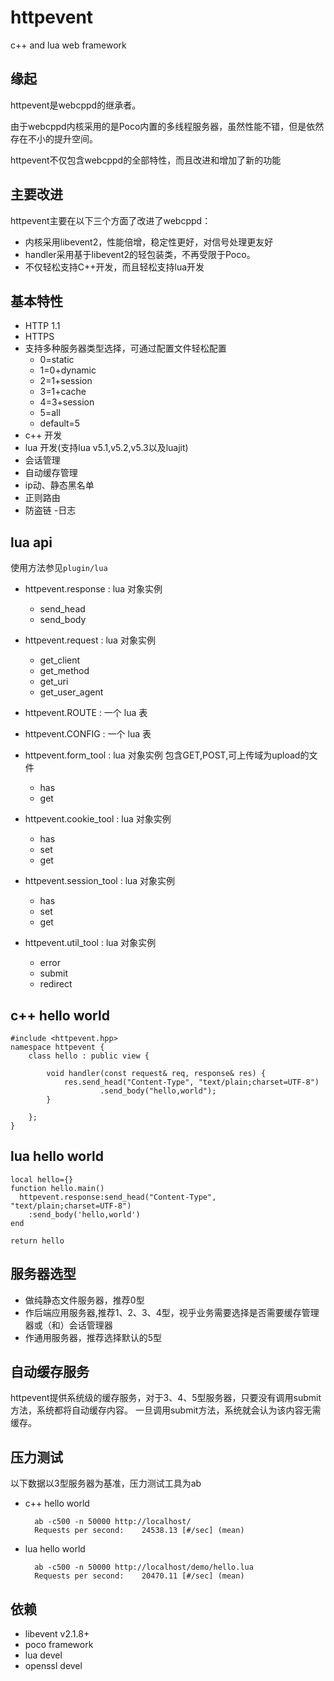 # httpevent
c++ and lua web framework

## 缘起
httpevent是webcppd的继承者。

由于webcppd内核采用的是Poco内置的多线程服务器，虽然性能不错，但是依然存在不小的提升空间。

httpevent不仅包含webcppd的全部特性，而且改进和增加了新的功能

## 主要改进
httpevent主要在以下三个方面了改进了webcppd：
- 内核采用libevent2，性能倍增，稳定性更好，对信号处理更友好
- handler采用基于libevent2的轻包装类，不再受限于Poco。
- 不仅轻松支持C++开发，而且轻松支持lua开发

## 基本特性
- HTTP 1.1
- HTTPS
- 支持多种服务器类型选择，可通过配置文件轻松配置
    - 0=static
    - 1=0+dynamic
    - 2=1+session
    - 3=1+cache
    - 4=3+session
    - 5=all
    - default=5
- c++ 开发
- lua 开发(支持lua v5.1,v5.2,v5.3以及luajit)
- 会话管理
- 自动缓存管理
- ip动、静态黑名单
- 正则路由
- 防盗链
-日志


## lua api
使用方法参见`plugin/lua`
- httpevent.response : lua 对象实例
    - send_head
    - send_body

- httpevent.request : lua 对象实例
    - get_client
    - get_method
    - get_uri
    - get_user_agent

- httpevent.ROUTE :  一个 lua 表 


- httpevent.CONFIG : 一个 lua 表

- httpevent.form_tool : lua 对象实例 包含GET,POST,可上传域为upload的文件
    - has
    - get

- httpevent.cookie_tool : lua 对象实例
    - has
    - set
    - get

- httpevent.session_tool : lua 对象实例
    - has
    - set
    - get

- httpevent.util_tool : lua 对象实例
    - error
    - submit
    - redirect


## c++ hello world
```
#include <httpevent.hpp>
namespace httpevent {
    class hello : public view {

        void handler(const request& req, response& res) {
            res.send_head("Content-Type", "text/plain;charset=UTF-8")
                    .send_body("hello,world");
        }

    };
}
```
## lua hello world
```
local hello={}
function hello.main()
  httpevent.response:send_head("Content-Type", "text/plain;charset=UTF-8")
    :send_body('hello,world')
end

return hello

```

## 服务器选型
- 做纯静态文件服务器，推荐0型
- 作后端应用服务器,推荐1、2、3、4型，视乎业务需要选择是否需要缓存管理器或（和）会话管理器
- 作通用服务器，推荐选择默认的5型

## 自动缓存服务
httpevent提供系统级的缓存服务，对于3、4、5型服务器，只要没有调用submit方法，系统都将自动缓存内容。
一旦调用submit方法，系统就会认为该内容无需缓存。

## 压力测试
以下数据以3型服务器为基准，压力测试工具为ab

- c++ hello world

        ab -c500 -n 50000 http://localhost/
        Requests per second:    24538.13 [#/sec] (mean)

- lua hello world

        ab -c500 -n 50000 http://localhost/demo/hello.lua
        Requests per second:    20470.11 [#/sec] (mean)


## 依赖

- libevent v2.1.8+
- poco framework
- lua devel
- openssl devel
